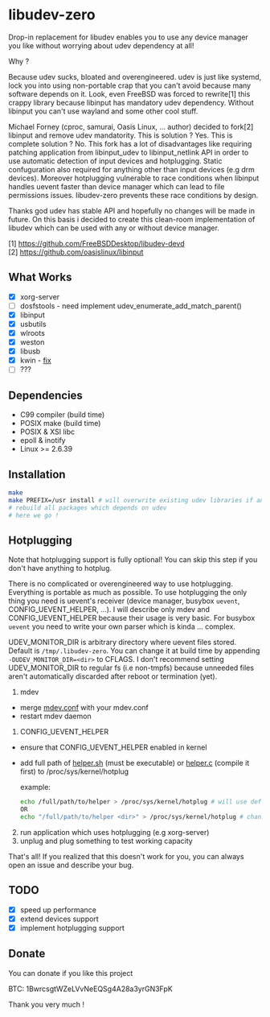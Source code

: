 libudev-zero
============

Drop-in replacement for libudev enables you to use any device manager you like
without worrying about udev dependency at all!

Why ?

Because udev sucks, bloated and overengineered. udev is just like
systemd, lock you into using non-portable crap that you can't avoid
because many software depends on it. Look, even FreeBSD was forced to
rewrite[1] this crappy library because libinput has mandatory udev dependency.
Without libinput you can't use wayland and some other cool stuff.

Michael Forney (cproc, samurai, Oasis Linux, ... author) decided to fork[2]
libinput and remove udev mandatority. This is solution ? Yes. This is complete
solution ? No. This fork has a lot of disadvantages like requiring patching
application from libinput_udev to libinput_netlink API in order to use
automatic detection of input devices and hotplugging. Static confuguration also
required for anything other than input devices (e.g drm devices). Moreover
hotplugging vulnerable to race conditions when libinput handles uevent faster
than device manager which can lead to file permissions issues. libudev-zero
prevents these race conditions by design.

Thanks god udev has stable API and hopefully no changes will be made in
future. On this basis i decided to create this clean-room implementation of
libudev which can be used with any or without device manager.

[1] https://github.com/FreeBSDDesktop/libudev-devd  
[2] https://github.com/oasislinux/libinput

What Works
----------

* [x] xorg-server
* [ ] dosfstools - need implement udev_enumerate_add_match_parent()
* [x] libinput
* [x] usbutils
* [x] wlroots
* [x] weston
* [x] libusb
* [x] kwin - [fix](https://github.com/dilyn-corner/KISS-kde/commit/0cc72748e46f859a0fced55b0c3fcc1dd9586a38)
* [ ] ???

Dependencies
------------

* C99 compiler (build time)
* POSIX make (build time)
* POSIX & XSI libc
* epoll & inotify
* Linux >= 2.6.39

Installation
------------

```sh
make
make PREFIX=/usr install # will overwrite existing udev libraries if any
# rebuild all packages which depends on udev
# here we go !
```

Hotplugging
-----------

Note that hotplugging support is fully optional! You can skip this step if you
don't have anything to hotplug.

There is no complicated or overengineered way to use hotplugging. Everything is
portable as much as possible. To use hotplugging the only thing you need is
uevent's receiver (device manager, busybox `uevent`, CONFIG_UEVENT_HELPER, ...).
I will describe only mdev and CONFIG_UEVENT_HELPER because their usage is very basic.
For busybox `uevent` you need to write your own parser which is kinda ... complex.

UDEV_MONITOR_DIR is arbitrary directory where uevent files stored.
Default is `/tmp/.libudev-zero`. You can change it at build time by appending
`-DUDEV_MONITOR_DIR=<dir>` to CFLAGS. I don't recommend setting UDEV_MONITOR_DIR
to regular fs (i.e non-tmpfs) because unneeded files aren't automatically discarded
after reboot or termination (yet).

1. mdev

  - merge [mdev.conf](contrib/mdev.conf) with your mdev.conf
  - restart mdev daemon

1. CONFIG_UEVENT_HELPER

  - ensure that CONFIG_UEVENT_HELPER enabled in kernel
  - add full path of [helper.sh](contrib/helper.sh) (must be executable) or
    [helper.c](contrib/helper.c) (compile it first) to /proc/sys/kernel/hotplug

    example:
    ```sh
    echo /full/path/to/helper > /proc/sys/kernel/hotplug # will use default UDEV_MONITOR_DIR
    OR
    echo "/full/path/to/helper <dir>" > /proc/sys/kernel/hotplug # change <dir> to your UDEV_MONITOR_DIR
    ```

2. run application which uses hotplugging (e.g xorg-server)
3. unplug and plug something to test working capacity

That's all! If you realized that this doesn't work for you,
you can always open an issue and describe your bug.

TODO
----

* [x] speed up performance
* [x] extend devices support
* [x] implement hotplugging support

Donate
------

You can donate if you like this project

BTC: 1BwrcsgtWZeLVvNeEQSg4A28a3yrGN3FpK

Thank you very much !
